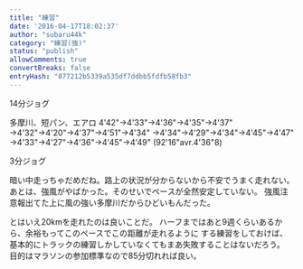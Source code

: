 ```yaml
---
title: "練習"
date: '2016-04-17T18:02:37'
author: "subaru44k"
category: "練習(強)"
status: "publish"
allowComments: true
convertBreaks: false
entryHash: "877212b5339a535df7ddbb5fdfb58fb3"
---
```

14分ジョグ

多摩川、短パン、エアロ
4'42"→4'33"→4'36"→4'35"→4'37"
→4'32"→4'20"→4'37"→4'51"→4'34"
→4'34"→4'29"→4'34"→4'45"→4'47"
→4'33"→4'27"→4'36"→4'45"→4'49"
(92'16"avr.4'36"8)

3分ジョグ

暗い中走っちゃだめだね。路上の状況が分からないから不安でうまく走れない。
あとは、強風がやばかった。そのせいでペースが全然安定していない。
強風注意報出てた上に風の強い多摩川だからひどいもんだった。

とはいえ20kmを走れたのは良いことだ。
ハーフまではあと9週くらいあるから、余裕もってこのペースでこの距離が走れるように
する練習をしておけば、基本的にトラックの練習しかしていなくてもまあ失敗することはないだろう。
目的はマラソンの参加標準なので85分切れれば良い。
